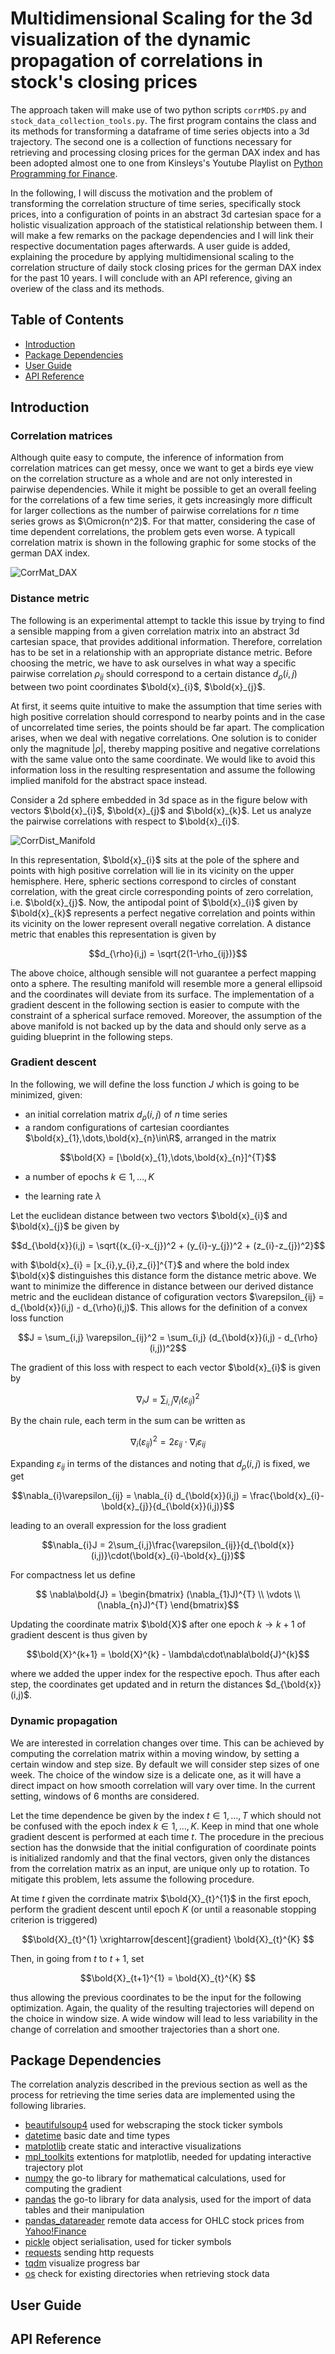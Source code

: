 # Multidimensional Scaling for the 3d visualization of the dynamic propagation of correlations in stock's closing prices

The approach taken will make use of two python scripts `corrMDS.py` and `stock_data_collection_tools.py`. The first program contains the class and its methods for transforming a dataframe of time series objects into a 3d trajectory. The second one is a collection of functions necessary for retrieving and processing closing prices for the german DAX index and has been adopted almost one to one from Kinsleys's Youtube Playlist on [Python Programming for Finance](https://www.youtube.com/playlist?list=PLQVvvaa0QuDcOdF96TBtRtuQksErCEBYZ).

In the following, I will discuss the motivation and the problem of transforming the correlation structure of time series, specifically stock prices, into a configuration of points in an abstract 3d cartesian space for a holistic visualization approach of the statistical relationship between them. I will make a few remarks on the package dependencies and I will link their respective documentation pages afterwards. A user guide is added, explaining the procedure by applying multidimensional scaling to the correlation structure of daily stock closing prices for the german DAX index for the past 10 years. I will conclude with an API reference, giving an overiew of the class and its methods.

## Table of Contents

- [Introduction](#introduction)
- [Package Dependencies](#package-dependencies)
- [User Guide](#user-guide)
- [API Reference](#api-reference)

## Introduction

### Correlation matrices

Although quite easy to compute, the inference of information from correlation matrices can get messy, once we want to get a birds eye view on the correlation structure as a whole and are not only interested in pairwise dependencies. While it might be possible to get an overall feeling for the correlations of a few time series, it gets increasingly more difficult for larger collections as the number of pairwise correlations for $`n`$ time series grows as $`\Omicron(n^2)`$. For that matter, considering the case of time dependent correlations, the problem gets even worse. A typicall correlation matrix is shown in the following graphic for some stocks of the german DAX index.

![CorrMat_DAX](images/corrmat_DAX.png "Correlation matrix for the german DAX index, based on daily closing prices from 2010-2020")


### Distance metric

The following is an experimental attempt to tackle this issue by trying to find a sensible mapping from a given correlation matrix into an abstract 3d cartesian space, that provides additional information. Therefore, correlation has to be set in a relationship with an appropriate distance metric. Before choosing the metric, we have to ask ourselves in what way a specific pairwise correlation $`\rho_{ij}`$ should correspond to a certain distance $`d_{\rho}(i,j)`$ between two point coordinates $`\bold{x}_{i}`$, $`\bold{x}_{j}`$.

At first, it seems quite intuitive to make the assumption that time series with high positive correlation should correspond to nearby points and in the case of uncorrelated time series, the points should be far apart. The complication arises, when we deal with negative correlations. One solution is to conider only the magnitude $`\lvert\rho\rvert`$, thereby mapping positive and negative correlations with the same value onto the same coordinate. We would like to avoid this information loss in the resulting respresentation and assume the following implied manifold for the abstract space instead.   

Consider a 2d sphere embedded in 3d space as in the figure below with vectors $`\bold{x}_{i}`$, $`\bold{x}_{j}`$ and $`\bold{x}_{k}`$. Let us analyze the pairwise correlations with respect to $`\bold{x}_{i}`$.    

![CorrDist_Manifold](images/corrdist_manifold.jpg "")
 
In this representation, $`\bold{x}_{i}`$ sits at the pole of the sphere and points with high positive correlation will lie in its vicinity on the upper hemisphere. Here, spheric sections correspond to circles of constant correlation, with the great circle corresponding points of zero correlation, i.e. $`\bold{x}_{j}`$. Now, the antipodal point of $`\bold{x}_{i}`$ given by $`\bold{x}_{k}`$ represents a perfect negative correlation and points within its vicinity on the lower represent overall negative correlation. A distance metric that enables this representation is given by

```math
d_{\rho}(i,j) = \sqrt{2(1-\rho_{ij})}
```

The above choice, although sensible will not guarantee a perfect mapping onto a sphere. The resulting manifold will resemble more a general ellipsoid and the coordinates will deviate from its surface. The implementation of a gradient descent in the following section is easier to compute with the constraint of a spherical surface removed. Moreover, the assumption of the above manifold is not backed up by the data and should only serve as a guiding blueprint in the following steps.

### Gradient descent

In the following, we will define the loss function $`J`$ which is going to be minimized, given:
- an initial correlation matrix $`d_{\rho}(i,j)`$ of $`n`$ time series
- a random configurations of cartesian coordiantes $`\bold{x}_{1},\dots,\bold{x}_{n}\in\R`$, arranged in the matrix
```math
\bold{X} = [\bold{x}_{1},\dots,\bold{x}_{n}]^{T}
```
- a number of epochs $`k\in1,\dots,K`$

- the learning rate $`\lambda`$

Let the euclidean distance between two vectors $`\bold{x}_{i}`$ and $`\bold{x}_{j}`$ be given by

```math
d_{\bold{x}}(i,j) = \sqrt{(x_{i}-x_{j})^2 + (y_{i}-y_{j})^2 + (z_{i}-z_{j})^2}
```

with $`\bold{x}_{i} = [x_{i},y_{i},z_{i}]^{T}`$ and where the bold index $`\bold{x}`$ distinguishes this distance form the distance metric above. We want to minimize the difference in distance between our derived distance metric and the euclidean distance of cofiguration vectors $`\varepsilon_{ij} = d_{\bold{x}}(i,j) -  d_{\rho}(i,j)`$. This allows for the definition of a convex loss function

```math
J = \sum_{i,j} \varepsilon_{ij}^2 = \sum_{i,j} (d_{\bold{x}}(i,j) -  d_{\rho}(i,j))^2
```

The gradient of this loss with respect to each vector $`\bold{x}_{i}`$ is given by

```math
\nabla_{i}J = \sum_{i,j} \nabla_{i} (\varepsilon_{ij})^2 
```

By the chain rule, each term in the sum can be written as

```math
\nabla_{i} (\varepsilon_{ij})^2 = 2 \varepsilon_{ij}\cdot\nabla_{i}\varepsilon_{ij}
```

Expanding $`\varepsilon_{ij}`$ in terms of the distances and noting that $`d_{\rho}(i,j)`$ is fixed, we get
```math
\nabla_{i}\varepsilon_{ij} = \nabla_{i} d_{\bold{x}}(i,j) = \frac{\bold{x}_{i}-\bold{x}_{j}}{d_{\bold{x}}(i,j)}
```

leading to an overall expression for the loss gradient

```math
\nabla_{i}J = 2\sum_{i,j}\frac{\varepsilon_{ij}}{d_{\bold{x}}(i,j)}\cdot(\bold{x}_{i}-\bold{x}_{j})
```

For compactness let us define
```math
 \nabla\bold{J} = \begin{bmatrix}  (\nabla_{1}J)^{T} \\ \vdots \\(\nabla_{n}J)^{T} \end{bmatrix}
 ```
Updating the coordinate matrix $`\bold{X}`$ after one epoch $`k\to k+1`$ of gradient descent is thus given by
```math
\bold{X}^{k+1} = \bold{X}^{k} - \lambda\cdot\nabla\bold{J}^{k}
``` 

where we added the upper index for the respective epoch. Thus after each step, the coordinates get updated and in return the distances $`d_{\bold{x}}(i,j)`$.  

### Dynamic propagation

We are interested in correlation changes over time. This can be achieved by computing the correlation matrix within a moving window, by setting a certain window and step size. By default we will consider step sizes of one week. The choice of the window size is a delicate one, as it will have a direct impact on how smooth correlation will vary over time. In the current setting, windows of 6 months are considered. 

Let the time dependence be given by the index $`t\in 1,\dots,T`$ which should not be confused with the epoch index $`k\in 1,\dots,K`$. Keep in mind that one whole gradient descent is performed at each time $`t`$. The procedure in the precious section has the donwside that the initial configuration of coordinate points is initialized randomly and that the final vectors, given only the distances from the correlation matrix as an input, are unique only up to rotation. To mitigate this problem, lets assume the following procedure.   

At time $`t`$ given the corrdinate matrix $`\bold{X}_{t}^{1}`$ in the first epoch, perform the gradient descent until epoch $`K`$ (or until a reasonable stopping criterion is triggered) 

```math
\bold{X}_{t}^{1} \xrightarrow[descent]{gradient} \bold{X}_{t}^{K} 
```

Then, in going from $`t`$ to $`t+1`$, set 

```math
\bold{X}_{t+1}^{1} = \bold{X}_{t}^{K} 
```

thus allowing the previous coordinates to be the input for the following optimization. Again, the quality of the resulting trajectories will depend on the choice in window size. A wide window will lead to less variability in the change of correlation and smoother trajectories than a short one.   

## Package Dependencies

The correlation analyzis described in the previous section as well as the process for retrieving the time series data are implemented using the following libraries.

- [beautifulsoup4](https://www.crummy.com/software/BeautifulSoup/bs4/doc/) used for webscraping the stock ticker symbols
- [datetime](https://docs.python.org/3/library/datetime.html) basic date and time types
- [matplotlib](https://matplotlib.org/) create static and interactive visualizations
- [mpl_toolkits](https://matplotlib.org/mpl_toolkits/index.html) extentions for matplotlib, needed for updating interactive trajectory plot 
- [numpy](https://numpy.org/doc/stable/) the go-to library for mathematical calculations, used for computing the gradient 
- [pandas](https://pandas.pydata.org/pandas-docs/stable/) the go-to library for data analysis, used for the import of data tables and their manipulation
- [pandas_datareader](https://pandas-datareader.readthedocs.io/en/latest/) remote data access for OHLC stock prices from [Yahoo!Finance](https://finance.yahoo.com)
- [pickle](https://docs.python.org/3/library/pickle.html) object serialisation, used for ticker symbols
- [requests](https://requests.readthedocs.io/en/master/) sending http requests 
- [tqdm](https://tqdm.github.io/) visualize progress bar
- [os](https://docs.python.org/3/library/os.html) check for existing directories when retrieving stock data

## User Guide

## API Reference